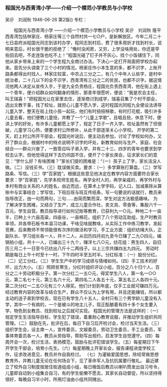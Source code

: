 ### 程国光与西青湾小学——介绍一个模范小学教员与小学校
吴＠　刘润秋
1946-06-26
第2版()
专栏：

　　程国光与西青湾小学
    ——介绍一个模范小学教员与小学校
    吴＠　刘润秋
    隆平西青湾包括林家庄、杨家庄等三个自然村共一七○户，是新解放区。今年二月二十七日县府派程国光同志到该村办学，程同志到村后，费了很多周折才找到村长，说明来意后，村长很干脆的拒绝了：“俺村没闲房，又穷，上学没啥用处，你还是早些回去吧，不走连饭也吃不上！”程国光碰了钉子并不灰心，找个小饭铺住下，同他从家乡带来上来的一个学生程九全商讨办法。下决心一定打开局面把学校办起来。首先分头调查了三个小村的情况。杨家庄作小本生意的多，都不识字，上账开路条都得出村找人，林家庄较富，中农占三分之二，有几个中年人认些字，是村中统治者，二十几以下的全不识字，西青湾有三分之二的贫民，也都不识字。据这情况他两人决定从宣传入手，于是九全负责杨庄，程国光负责西青湾，他在街上遇上一个青年，便介绍群众如何翻身的情形，那青年很愿听，便说：“我是农会主任，叫王瑞喜！”把程国光让在家里去住，逐渐商讨到成学，瑞喜召集了个村干部会，选出文教干事，找了校址，就担心儿童不愿入学，这时程国光同程九全便设法诱导儿童入学，整天在街上找小孩一起玩，他们有时扭扭秧歌，有时打花棍，吸引许多儿童去看，他们便教儿童扭，并教了一个“儿童上学歌”，且唱且扭，休息下时，便讲上学的好处，有许多儿童都愿上学了，规定了日子一齐入学。校址虽然有了但很破，儿童学习心热，便要求村公所修补，从此干部逐渐关心小学校。
    开学的第二天，赶上村公所开干部会，程国光听说后，便主动去参加，讨论了学校如何办，又开了群众会，根据村中的特点说明不识字的坏处，新教育如何与生产、家庭、社会结合——群众兴奋了，一致答应叫子弟入学，并有二十三、四岁的青年也要求到学校去认字。但他觉得这样下去仍巩固不住，便开了个家长席会，征求家长们的意见：“学什么好？有啥困难？”家长们提的困难是：“（一）孩子上了字，家长活没人做。（二）没钱买书。（三）耽误做买卖。要求：（一）多学算账打算盘。（二）学写路条、写信。（三）学”百家姓“。根据这些意见他决定在教学内容方面要符合家长要求：学”百家姓“，先学本校师生姓名，再学全村人的，再学亲戚的，再学外村与本村有商业关系的人的姓名，由近而远，在算术上学字码，记人口，加减乘除从算账中与实事结合；学写信，下班后班与班互传纸条，写一句要说的话就行，教员来指导改正，由一句而两句，三句……由简而繁而深，学生对这方法极感趣味。
    为了解决学生困难，又结合了生产，成立儿童合作社，卖文具、零食等，集股六千一百元，学生自营。教员指导进行如何记账等教育，已获利九一○元。种地二十一亩半，已种上十六亩高粱，四亩谷，一亩棉花，组织了八个劳动互助组，生产时教员率领，并各带石板书本温习功课，干啥见啥就教啥，从实际工作中练习教学，发起竞赛，后来教师不带领能很有次序的做活和学习，手工业方面：组织纺绳大队，正副队长、学习组长各一人，共十二人，从旧历四月初九至今已赚了二九○四元，编锅拍小组，共十一人，已编出三十九个，赚洋七八○元，纺花组：男生四人，自旧历三月二十一日至今已纺出八斤十二两线子。以上三宗共赚四五九四元。
    劳动时期是每日上午十时至十一时，下午四时半至五时半。分红标准：（一）股份分红。（二）记工分红。（三）学生生产中的学习成绩与情绪如何。（四）手工技术的好坏，出力大小。（五）照顾贫寒生，分红时组织评议小组，百分之八十归个人，百分之二十劳动积极分子。第一次分红二一五○元，得奖学生八人，第一名一○○元，第二名七十元，第三名六十元，第四名二人各五十元，第五名三人各四十元。第二次分红一二五○元有三个人得奖。他们计划到年底，仅手工业就可赚四万元。
    经过教育内容的改革与结合生产，群众不仅认为上学有用，并且还能赚钱，所以都主动的送子弟到学校去，现在已有学生八十五人，全村只有三个男学龄儿童没有入学，其中一个有病的，一个是被斗的地主儿子，现正酝酿着有四十多个女生要入学，物色到女教员、找到校址之后就可实现。
    程国光的管理方法是这样的：（一）规定学生生活指导目标，学生犯了错误，着重耐心教育说服，并推动学生组织共同管理。（二）鼓励在先，批评在后，每日下自习后开检讨会，检讨当天生活。（三）组织学生会，设主席一人，宣传委员，文娱委员，劳动卫生委员，手工业委员，军事体育委员各一人，教员从劳指导，帮助写出规约，启发学生自觉遵守。（四）每周开会一次，检讨生活，表扬模范，鼓励与批评犯错误学生。（五）每星期日下午开学生干部会，培育小先生。（六）每星期晚上开家长会，报告课程进度学校工作，征求改进意见，教员并作自我检讨。  （七）为灌输爱国思想，除经常做思想教育外，并教儿童无论在任何场合下，见了革命军人及抗抗属要行敬礼。
    最近建立了校外自习制度按居住街道组成小组，每日晚饭后教员以喇叭筒发出自习号令，儿童即自动到小组集合自习，有的学生偷懒不愿去，其家长自动督促，所以坚持得很好，每晚自习半小时，所用灯油由小组共同摊出。
